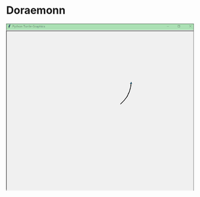 # Doraemonn


![](https://raw.githubusercontent.com/PerpetualSmile/picture/master/Doraemon/Doraemon.gif)


